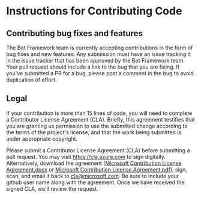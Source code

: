 
# Instructions for Contributing Code

## Contributing bug fixes and features

The Bot Framework team is currently accepting contributions in the form of bug fixes and new 
features. Any submission must have an issue tracking it in the issue tracker that has
 been approved by the Bot Framework team. Your pull request should include a link to 
 the bug that you are fixing. If you've submitted a PR for a bug, please post a 
 comment in the bug to avoid duplication of effort.

## Legal

If your contribution is more than 15 lines of code, you will need to complete a Contributor 
License Agreement (CLA). Briefly, this agreement testifies that you are granting us permission
 to use the submitted change according to the terms of the project's license, and that the work
  being submitted is under appropriate copyright.

Please submit a Contributor License Agreement (CLA) before submitting a pull request. 
You may visit https://cla.azure.com to sign digitally. Alternatively, download the 
agreement ([Microsoft Contribution License Agreement.docx](https://www.codeplex.com/Download?ProjectName=typescript&DownloadId=822190) or
 [Microsoft Contribution License Agreement.pdf](https://www.codeplex.com/Download?ProjectName=typescript&DownloadId=921298)), sign, scan, 
 and email it back to <cla@microsoft.com>. Be sure to include your github user name along with the agreement. Once we have received the 
 signed CLA, we'll review the request. 